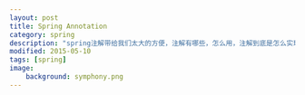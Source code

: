 ```yaml
---
layout: post
title: Spring Annotation
category: spring
description: "spring注解带给我们太大的方便，注解有哪些，怎么用，注解到底是怎么实现的呢？"
modified: 2015-05-10
tags: [spring]
image:
    background: symphony.png
---
```


